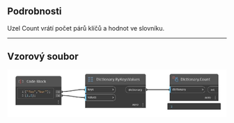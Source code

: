 ## Podrobnosti
Uzel Count vrátí počet párů klíčů a hodnot ve slovníku.
___
## Vzorový soubor

![Count](./DesignScript.Builtin.Dictionary.Count_img.jpg)

